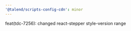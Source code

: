 ```yaml
---
'@talend/scripts-config-cdn': minor
---
```


feat(tdc-7256): changed react-stepper style-version range
